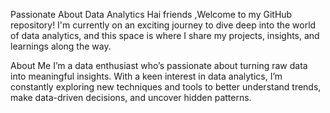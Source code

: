 Passionate About Data Analytics
Hai friends ,Welcome to my GitHub repository! I'm currently on an exciting journey to dive deep into the world of data analytics, and this space is where I share my projects, insights, and learnings along the way.

About Me
I’m a data enthusiast who’s passionate about turning raw data into meaningful insights. With a keen interest in data analytics, I’m constantly exploring new techniques and tools to better understand trends, make data-driven decisions, and uncover hidden patterns.
